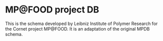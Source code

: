 # MP@FOOD project DB

This is the schema developed by Leibniz Institute of Polymer Research for the Cornet project MP@FOOD. It is an adaptation of the original MPDB schema.